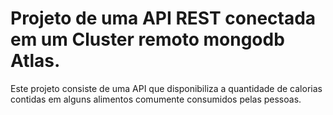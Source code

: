 # Projeto de uma API  REST conectada em um Cluster remoto mongodb Atlas.

Este projeto consiste de uma API que disponibiliza a quantidade de calorias contidas em alguns alimentos comumente consumidos pelas pessoas.


